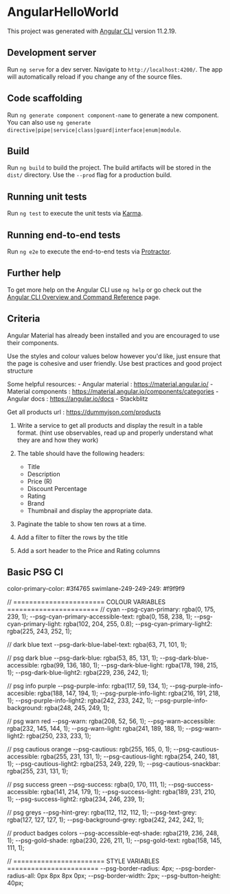 # AngularHelloWorld

This project was generated with [Angular CLI](https://github.com/angular/angular-cli) version 11.2.19.

## Development server

Run `ng serve` for a dev server. Navigate to `http://localhost:4200/`. The app will automatically reload if you change any of the source files.

## Code scaffolding

Run `ng generate component component-name` to generate a new component. You can also use `ng generate directive|pipe|service|class|guard|interface|enum|module`.

## Build

Run `ng build` to build the project. The build artifacts will be stored in the `dist/` directory. Use the `--prod` flag for a production build.

## Running unit tests

Run `ng test` to execute the unit tests via [Karma](https://karma-runner.github.io).

## Running end-to-end tests

Run `ng e2e` to execute the end-to-end tests via [Protractor](http://www.protractortest.org/).

## Further help

To get more help on the Angular CLI use `ng help` or go check out the [Angular CLI Overview and Command Reference](https://angular.io/cli) page.

## Criteria 

Angular Material has already been installed and you are encouraged to use their components.

Use the styles and colour values below however you'd like, just ensure that the page is cohesive and user friendly.
Use best practices and good project structure 

Some helpful resources: 
    - Angular material : https://material.angular.io/
    - Material components : https://material.angular.io/components/categories
    - Angular docs : https://angular.io/docs
    - Stackblitz

Get all products url : https://dummyjson.com/products

1. Write a service to get all products and display the result in a table format. (hint use observables, read up and properly understand what they are and how they work)
2. The table should have the following headers:
    - Title 
    - Description
    - Price (R)
    - Discount Percentage
    - Rating
    - Brand 
    - Thumbnail
    and display the appropriate data.

3. Paginate the table to show ten rows at a time.
4. Add a filter to filter the rows by the title
5. Add a sort header to the Price and Rating columns


## Basic PSG CI

  color-primary-color: #3f4765
  swimlane-249-249-249: #f9f9f9

  // ======================= COLOUR VARIABLES =======================
  // cyan
  --psg-cyan-primary: rgba(0, 175, 239, 1);
  --psg-cyan-primary-accessible-text: rgba(0, 158, 238, 1);
  --psg-cyan-primary-light: rgba(102, 204, 255, 0.8);
  --psg-cyan-primary-light2: rgba(225, 243, 252, 1);

  // dark blue text
  --psg-dark-blue-label-text: rgba(63, 71, 101, 1);

  // psg dark blue
  --psg-dark-blue: rgba(53, 85, 131, 1);
  --psg-dark-blue-accessible: rgba(99, 136, 180, 1);
  --psg-dark-blue-light: rgba(178, 198, 215, 1);
  --psg-dark-blue-light2: rgba(229, 236, 242, 1);

  // psg info purple
  --psg-purple-info: rgba(117, 59, 134, 1);
  --psg-purple-info-accesible: rgba(188, 147, 194, 1);
  --psg-purple-info-light: rgba(216, 191, 218, 1);
  --psg-purple-info-light2: rgba(242, 233, 242, 1);
  --psg-purple-info-background: rgba(248, 245, 249, 1);

  // psg warn red
  --psg-warn: rgba(208, 52, 56, 1);
  --psg-warn-accessible: rgba(232, 145, 144, 1);
  --psg-warn-light: rgba(241, 189, 188, 1);
  --psg-warn-light2: rgba(250, 233, 233, 1);

  // psg cautious orange
  --psg-cautious: rgb(255, 165, 0, 1);
  --psg-cautious-accessible: rgba(255, 231, 131, 1);
  --psg-cautious-light: rgba(254, 240, 181, 1);
  --psg-cautious-light2: rgba(253, 249, 229, 1);
  --psg-cautious-snackbar: rgba(255, 231, 131, 1);

  // psg success green
  --psg-success: rgba(0, 170, 111, 1);
  --psg-success-accessible: rgba(141, 214, 179, 1);
  --psg-success-light: rgba(189, 231, 210, 1);
  --psg-success-light2: rgba(234, 246, 239, 1);

  // psg greys
  --psg-hint-grey: rgba(112, 112, 112, 1);
  --psg-text-grey: rgba(127, 127, 127, 1);
  --psg-background-grey: rgba(242, 242, 242, 1);

  // product badges colors
  --psg-accessible-eqt-shade: rgba(219, 236, 248, 1);
  --psg-gold-shade: rgba(230, 226, 211, 1);
  --psg-gold-text: rgba(158, 145, 111, 1);

  // ======================= STYLE VARIABLES =======================
  --psg-border-radius: 4px;
  --psg-border-radius-all: 0px 8px 8px 0px;
  --psg-border-width: 2px;
  --psg-button-height: 40px;
